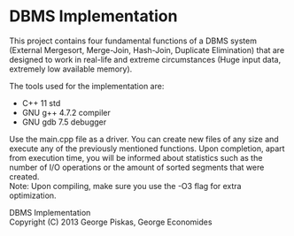 DBMS Implementation
===================

This project contains four fundamental functions of a DBMS system (External Mergesort, Merge-Join, Hash-Join, Duplicate Elimination) that are designed to work in real-life and extreme circumstances (Huge input data, extremely low available memory).

The tools used for the implementation are:
<ul>
<li>C++ 11 std</li>
<li>GNU g++ 4.7.2 compiler</li>
<li>GNU gdb 7.5 debugger</li>
</ul>

Use the main.cpp file as a driver. You can create new files of any size and execute any of the previously mentioned functions. Upon completion, apart from execution time, you will be informed about statistics such as the number of I/O operations or the amount of sorted segments that were created. <br> Note: Upon compiling, make sure you use the -O3 flag for extra optimization.

DBMS Implementation <br> Copyright (C) 2013 George Piskas, George Economides 
